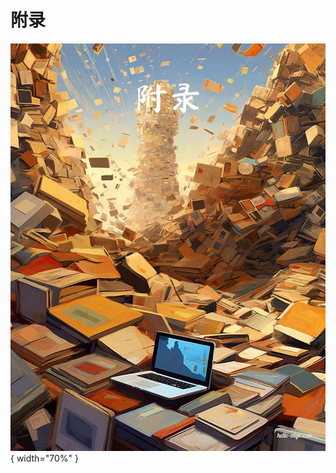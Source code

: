 # 附录

<div class="center-table" markdown>

![附录](../assets/covers/chapter_appendix.jpg){ width="70%" }

</div>
